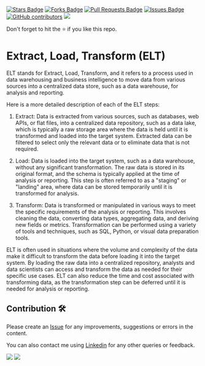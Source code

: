 <a href="https://github.com/drshahizan/special-topic-data-engineering/stargazers"><img src="https://img.shields.io/github/stars/drshahizan/special-topic-data-engineering" alt="Stars Badge"/></a>
<a href="https://github.com/drshahizan/special-topic-data-engineering/network/members"><img src="https://img.shields.io/github/forks/drshahizan/special-topic-data-engineering" alt="Forks Badge"/></a>
<a href="https://github.com/drshahizan/special-topic-data-engineering/pulls"><img src="https://img.shields.io/github/issues-pr/drshahizan/special-topic-data-engineering" alt="Pull Requests Badge"/></a>
<a href="https://github.com/drshahizan/special-topic-data-engineering/issues"><img src="https://img.shields.io/github/issues/drshahizan/special-topic-data-engineering" alt="Issues Badge"/></a>
<a href="https://github.com/drshahizan/special-topic-data-engineering/graphs/contributors"><img alt="GitHub contributors" src="https://img.shields.io/github/contributors/drshahizan/special-topic-data-engineering?color=2b9348"></a>
![](https://visitor-badge.glitch.me/badge?page_id=drshahizan/special-topic-data-engineering)

Don't forget to hit the :star: if you like this repo.

# Extract, Load, Transform (ELT)

ELT stands for Extract, Load, Transform, and it refers to a process used in data warehousing and business intelligence to move data from various sources into a centralized data store, such as a data warehouse, for analysis and reporting. 

Here is a more detailed description of each of the ELT steps:

1. Extract: Data is extracted from various sources, such as databases, web APIs, or flat files, into a centralized data repository, such as a data lake, which is typically a raw storage area where the data is held until it is transformed and loaded into the target system. Extracted data can be filtered to select only the relevant data or to eliminate data that is not required.

2. Load: Data is loaded into the target system, such as a data warehouse, without any significant transformation. The raw data is stored in its original format, and the schema is typically applied at the time of analysis or reporting. This step is often referred to as a "staging" or "landing" area, where data can be stored temporarily until it is transformed for analysis.

3. Transform: Data is transformed or manipulated in various ways to meet the specific requirements of the analysis or reporting. This involves cleaning the data, converting data types, aggregating data, and deriving new fields or metrics. Transformation can be performed using a variety of tools and techniques, such as SQL, Python, or visual data preparation tools.

ELT is often used in situations where the volume and complexity of the data make it difficult to transform the data before loading it into the target system. By loading the raw data into a centralized repository, analysts and data scientists can access and transform the data as needed for their specific use cases. ELT can also reduce the time and cost associated with transforming data, as the transformation step can be deferred until it is needed for analysis or reporting.


## Contribution 🛠️
Please create an [Issue](https://github.com/drshahizan/special-topic-data-engineering/issues) for any improvements, suggestions or errors in the content.

You can also contact me using [Linkedin](https://www.linkedin.com/in/drshahizan/) for any other queries or feedback.

![](https://komarev.com/ghpvc/?username=drshahizan&label=Views&color=0e75b6&style=flat)
![](https://hit.yhype.me/github/profile?user_id=81284918)



